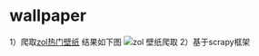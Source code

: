 # wallpaper
1）爬取[zol热门壁纸](http://desk.zol.com.cn/) 结果如下图
![zol 壁纸爬取](http://upload-images.jianshu.io/upload_images/1599743-b5e2928751080853.png?imageMogr2/auto-orient/strip%7CimageView2/2/w/1240)
2）基于scrapy框架 